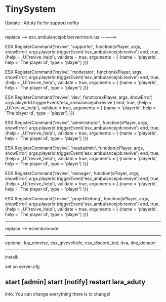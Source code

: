 # TinySystem


Update : Aduty fix for support nofity



----------------------------------------------------------------------------------------------------------------------------------------------------------------------
replace --> esx_ambulancejob/server/main.lua ----->

ESX.RegisterCommand('revive', 'supporter', function(xPlayer, args, showError)
	args.playerId.triggerEvent('esx_ambulancejob:revive')
end, true, {help = _U('revive_help'), validate = true, arguments = {
	{name = 'playerId', help = 'The player id', type = 'player'}
}})

ESX.RegisterCommand('revive', 'moderator', function(xPlayer, args, showError)
	args.playerId.triggerEvent('esx_ambulancejob:revive')
end, true, {help = _U('revive_help'), validate = true, arguments = {
	{name = 'playerId', help = 'The player id', type = 'player'}
}})

ESX.RegisterCommand('revive', 'dev', function(xPlayer, args, showError)
	args.playerId.triggerEvent('esx_ambulancejob:revive')
end, true, {help = _U('revive_help'), validate = true, arguments = {
	{name = 'playerId', help = 'The player id', type = 'player'}
}})

ESX.RegisterCommand('revive', 'administrator', function(xPlayer, args, showError)
	args.playerId.triggerEvent('esx_ambulancejob:revive')
end, true, {help = _U('revive_help'), validate = true, arguments = {
	{name = 'playerId', help = 'The player id', type = 'player'}
}})

ESX.RegisterCommand('revive', 'headadmin', function(xPlayer, args, showError)
	args.playerId.triggerEvent('esx_ambulancejob:revive')
end, true, {help = _U('revive_help'), validate = true, arguments = {
	{name = 'playerId', help = 'The player id', type = 'player'}
}})

ESX.RegisterCommand('revive', 'manager', function(xPlayer, args, showError)
	args.playerId.triggerEvent('esx_ambulancejob:revive')
end, true, {help = _U('revive_help'), validate = true, arguments = {
	{name = 'playerId', help = 'The player id', type = 'player'}
}})

ESX.RegisterCommand('revive', 'projektleitung', function(xPlayer, args, showError)
	args.playerId.triggerEvent('esx_ambulancejob:revive')
end, true, {help = _U('revive_help'), validate = true, arguments = {
	{name = 'playerId', help = 'The player id', type = 'player'}
}})


----------------

replace --> essentialmode

-----

optional: lua_einreise, esx_givevehicle, esx_discord_bot, dva, dnz_donator

----

install:

set on server.cfg

start [admin]
start [notify]
restart lara_aduty
----

info: You can change everything there is to change!
